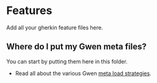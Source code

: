 Features
========

Add all your gherkin feature files here. 

Where do I put my Gwen meta files?
----------------------------------

You can start by putting them here in this folder.
- Read all about the various Gwen [meta load strategies](https://github.com/gwen-interpreter/gwen/wiki/Meta-Features#meta-strategies).

